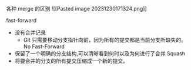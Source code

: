 各种 merge 的区别
![[Pasted image 20231230171324.png]]

fast-forward
- 没有合并记录
	-  Git 只需要移动分支指针向前，因为所有的提交都是当前分支所缺失的。
No Fast-Forward
- 保留了一个明确的分支结构,可以清晰看到何时以及为何进行了合并
Squash
- 将要合并的分支的所有提交压缩成一个新的提交。